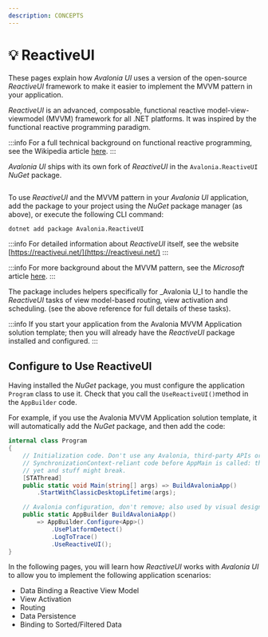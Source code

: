 ```yaml
---
description: CONCEPTS
---
```


# 💡 ReactiveUI

These pages explain how _Avalonia UI_ uses a version of the open-source _ReactiveUI_ framework to make it easier to implement the MVVM pattern in your application.&#x20;

_ReactiveUI_ is an advanced, composable, functional reactive model-view-viewmodel (MVVM) framework for all .NET platforms. It was inspired by the functional reactive programming paradigm.

:::info
For a full technical background on functional reactive programming, see the Wikipedia article [here](https://en.wikipedia.org/wiki/Functional\_reactive\_programming).
:::

&#x20;_Avalonia UI_ ships with its own fork of _ReactiveUI_ in the `Avalonia.ReactiveUI` _NuGet_ package.

<img src="/img/gitbook-import/assets/image (44) (1).png" alt=""/>

To use _ReactiveUI_ and the MVVM pattern in your _Avalonia UI_ application, add the package to your project using the _NuGet_ package manager (as above), or execute the following CLI command:

```bash
dotnet add package Avalonia.ReactiveUI
```

:::info
For detailed information about _ReactiveUI_ itself, see the website [https://reactiveui.net/](https://reactiveui.net/)
:::

:::info
For more background about the MVVM pattern, see the _Microsoft_ article [here](https://msdn.microsoft.com/en-us/library/hh848246.aspx).&#x20;
:::

The package includes helpers specifically for _Avalonia U_I to handle the _ReactiveUI_ tasks of view model-based routing, view activation and scheduling. (see the above reference for full details of these tasks).

:::info
If you start your application from the Avalonia MVVM Application solution template; then you will already have the _ReactiveUI_ package installed and configured.
:::

## Configure to Use ReactiveUI&#x20;

Having installed the _NuGet_ package, you must configure the application `Program` class to use it.  Check that you call the `UseReactiveUI()`method  in the `AppBuilder` code.&#x20;

For example, if you use the Avalonia MVVM Application solution template, it will automatically add the _NuGet_ package, and then add the code:

```csharp
internal class Program
{
    // Initialization code. Don't use any Avalonia, third-party APIs or any
    // SynchronizationContext-reliant code before AppMain is called: things aren't initialized
    // yet and stuff might break.
    [STAThread]
    public static void Main(string[] args) => BuildAvaloniaApp()
        .StartWithClassicDesktopLifetime(args);

    // Avalonia configuration, don't remove; also used by visual designer.
    public static AppBuilder BuildAvaloniaApp()
        => AppBuilder.Configure<App>()
            .UsePlatformDetect()
            .LogToTrace()
            .UseReactiveUI();
}
```

In the following pages, you will learn how _ReactiveUI_ works with _Avalonia UI_ to allow you to implement the following application scenarios:

* Data Binding a Reactive View Model
* View Activation
* Routing
* Data Persistence
* Binding to Sorted/Filtered Data
